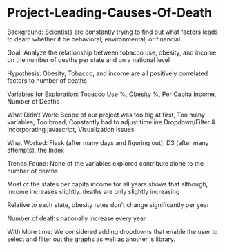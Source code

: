 # Project-Leading-Causes-Of-Death

Background: Scientists are constantly trying to find out what factors leads to death whether it be behavioral, environmental, or financial.

Goal: Analyze the relationship between tobacco use, obesity, and income on the number of deaths per state and on a national level

Hypothesis: Obesity, Tobacco, and income are all positively correlated factors to number of deaths

Variables for Exploration: Tobacco Use %, Obesity %, Per Capita Income, Number of Deaths 

What Didn’t Work:  Scope of our project was too big at first, Too many variables, Too broad, Constantly had to adjust timeline 
Dropdown/Filter & incorporating javascript, Visualization Issues

What Worked: Flask (after many days and figuring out), D3 (after many attempts), the Index 

Trends Found: 
None of the variables explored contribute alone to the number of deaths

Most of the states per capita income for all years shows that although, income increases slightly. deaths are only slightly increasing 

Relative to each state, obesity rates don’t change significantly per year

Number of deaths nationally increase every year

With More time: We considered adding dropdowns that enable the user to select and filter out the graphs as well as another js library. 




